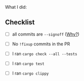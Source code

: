 <!-- short summary -->

What I did:


## Checklist

* [ ] all commits are `--signoff` ([Why?](/CONTRIBUTING.md))
* [ ] No `!fixup` commits in the PR
* [ ] I ran `cargo check --all --tests`
* [ ] I ran `cargo test`
* [ ] I ran `cargo clippy`

